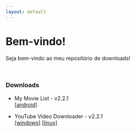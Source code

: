 ```yaml
---
layout: default
---
```


# Bem-vindo!

Seja bem-vindo ao meu repositório de downloads!

<br>

### Downloads

* My Movie List - v2.2.1 <br>
[[android]](https://drive.google.com/file/d/1RlsXdEe0GVcUGVRlquVAABS-ssefXFkM/view?usp=sharing)

* YouTube Video Downloader - v2.2.1 <br>
[[windows]](https://drive.google.com/file/d/1OVnBl9HmDlk8vFbjoBnbOnJYvkytWPeV/view?usp=sharing)
[[linux]](https://drive.google.com/file/d/1LWLK2dfuCLxHGlU3NS1rh18cI182AgVk/view?usp=sharing)

<br><br>
